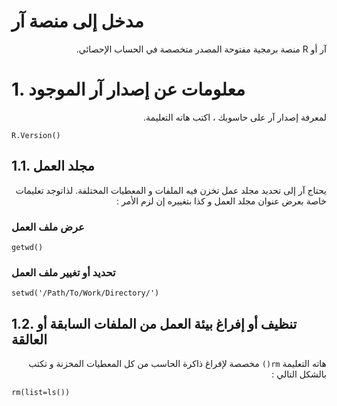 
# مدخل إلى منصة آر
<div dir="rtl">


آر أو R منصة برمجية مفتوحة المصدر متخصصة في الحساب الإحصائي.
</div>


# 1. معلومات عن إصدار آر الموجود
<div dir="rtl">

لمعرفة إصدار آر على حاسوبك ، اكتب هاته التعليمة.
</div>

```
R.Version()
```
## 1.1. مجلد العمل
<div dir="rtl">

يحتاج آر إلى تحديد مجلد عمل تخزن فيه الملفات و المعطيات المختلفة. لذاتوجد تعليمات خاصة بعرض عنوان مجلد العمل و كذا بتغييره إن لزم الأمر :
</div>

### عرض ملف العمل
```
getwd()
```
### تحديد أو تغيير ملف العمل
```
setwd('/Path/To/Work/Directory/')
```

## 1.2. تنظيف أو إفراغ بيئة العمل من الملفات السابقة أو العالقة
<div dir="rtl">


هاته التعليمة ```rm()``` مخصصة لإفراغ ذاكرة الحاسب من كل المعطيات المخزنة و تكتب بالشكل التالي :
</div>

```
rm(list=ls())
```

